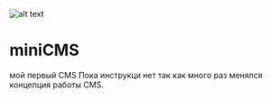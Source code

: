 ![alt text](http:/hrach.ru/images/logo.png)
# miniCMS
мой первый CMS 
Пока инструкци нет так как много раз менялся концепция работы CMS.
